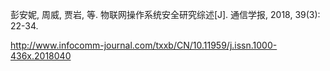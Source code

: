 彭安妮, 周威, 贾岩, 等. 物联网操作系统安全研究综述[J]. 通信学报, 2018, 39(3): 22-34.

http://www.infocomm-journal.com/txxb/CN/10.11959/j.issn.1000-436x.2018040
